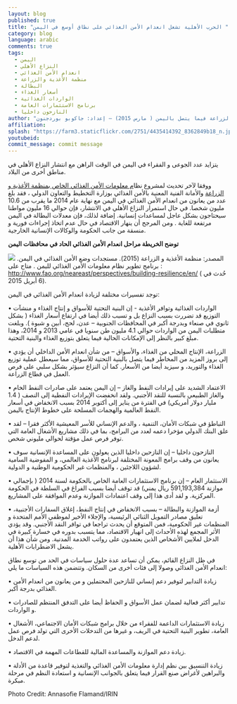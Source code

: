 ```yaml
---
layout: blog
published: true
title: "الحرب الأهلية تشعل انعدام الأمن الغذائي على نطاق أوسع في اليمن "
category: blog
language: arabic
comments: true
tags: 
  - اليمن
  - النزاع الأهلي
  - انعدام الأمن الغذائي
  - منظمة الأغذية والزراعة
  - البطالة
  - أسعار الغذاء
  - الواردات الغذائية
  - برنامج الاستثمارات العامة
  - النازحون داخليا
author: "ملخص حول  تحديث مشروع نظام معلومات الأمن الغذائي الخاص بمنظمة الأغذية و الزراعة فيما يتصل باليمن ( مارس 2015) – إعداد: جاكوبو بوردجنون "
affiliation: 
splash: "https://farm3.staticflickr.com/2751/4435414392_8362849b18_n.jpg"
youtubeid: 
commit_message: commit message
---
```

يتزايد عدد الجوعى و الفقراء في اليمن في الوقت الراهن مع انتشار النزاع الأهلي في مناطق أخرى من البلاد. 
<!-- more -->

ووفقا لآخر تحديث لمشروع نظا[م معلومات الأمن الغذائي الخاص بمنظمة الأغذية و الزراعة](http://www.fao.org/neareast/perspectives/building-resilience/en/) والأمانة الفنية المعنية بالأمن الغذائي بوزارة التخطيط والتعاون الدولي ، فقد بلغ عدد من يعانون من انعدام الأمن الغذائي في اليمن مع نهاية عام 2014 ما يقرب من 10.6 مليون  شخصا.  في حال استمرار النزاع الأهلي في الانتشار، فإن حوالي 16 مليون مواطنا  سيحتاجون بشكل عاجل لمساعدات إنسانية. إضافة لذلك، فإن معدلات البطالة في اليمن مرتفعة للغاية . ومن المرجح أن ينهار الاقتصاد في حال عدم  اتخاذ إجراءات فورية و منسقة من جانب الحكومة والوكالات الإنسانية الخارجية. 

**توضح الخريطة مراحل انعدام الأمن الغذائي الحاد في محافظات اليمن**

![](https://farm9.staticflickr.com/8778/16995851079_fed284de68_n.jpg)
المصدر: منظمة الأغذية و الزراعة (2015). مستجدات وضع الأمن الغذائي في اليمن. برنامج تطوير نظام معلومات الأمن الغذائي لليمن . متاح على : http://www.fao.org/neareast/perspectives/building-resilience/en/ ( حُدث في 6 أبريل 2015).

توجد تفسيرات مختلفة لزيادة انعدام الأمن الغذائي في اليمن:

•	الواردات الغذائية وتوافر الأغذية -  إن البنية التحتية للأسواق و إنتاج الغذاء و منشآت التوزيع قد تضررت بسبب النزاع بل و تسبب ذلك أيضا في ارتفاع أسعار الغذاء ( بشكل ثانوي في صنعاء وبدرجة أكبر في المحافظات الجنوبية – عدن، لحج، أبين و شبوة ). وبلغت متطلبات اليمن من الواردات حوالي 4.1 مليون طن سنويا في عامي  2013 و 2014، وهذا مبلغ كبير بالنظر إلى الإمكانات الحالية فيما يتعلق بتوزيع الغذاء والبنية التحتية. 


•	الزراعة، الإنتاج المحلي من الغذاء، والأسواق – من شأن انعدام الأمن الداخلي أن يؤدي إلى بروز المزيد من المخاطر فيما يتصل بالبنية التحتية للأسواق، مما سيعطل عملية توزيع الغذاء والتوريد، و سيزيد أيضا من الأسعار. كما أن النزاع  سيؤثر بشكل سلبي على فرص العمل في قطاع الزراعة.  


•	الاعتماد الشديد على إيرادات النفط والغاز – إن اليمن يعتمد على صادرات النفط الخام والغاز الطبيعي بالنسبة للنقد الأجنبي. ولقد انخفضت الإيرادات النفطية إلى النصف ( 1.4 مليار دولار أمريكي) في الفترة من يناير إلى أكتوبر 2014 بسبب الانخفاض في أسعار النفط العالمية والهجمات المسلحة على خطوط الإنتاج باليمن. 

•	التباطؤ في شبكات الأمان، التنمية ، والدعم الإنساني للأسر المعيشية الأكثر فقرا – لقد علق البنك الدولي مؤخرا دعمه لعدد من البرامج، بما في ذلك مشاريع الأشغال العامة التي توفر فرص عمل مؤقتة لحوالي مليوني شخص.


•	النازحون داخليا – إن النازحين داخليا الذين يعولون على المساعدة الإنسانية سوف يعانون من وقف برامج المعونة  المختلفة لبرنامج الأغذية العالمي، و المفوضية السامية لشؤون اللاجئين ، والمنظمات غير الحكومية الوطنية        و الدولية. 

•	الاستثمار العام – إن برنامج الاستثمارات العامة الخاص بالحكومة لسنة 2014 ( بإجمالي موازنة 591,193,384 ريال يمني) قد توقف أيضا بسبب الفراغ في السلطة في الحكومة المركزية. و لقد أدى هذا إلى وقف اعتمادات الموازنة وعدم الموافقة على المشاريع. 


•	أزمة الموازنة والبطالة – بسبب الانخفاض في إنتاج النفط، إغلاق السفارات الأجنبية، تعليق مصادر التمويل الثنائي الرئيسية، والإجلاء الأخير لموظفي الأمم المتحدة و المنظمات غير الحكومية، فمن المتوقع أن يحدث تراجعا في توافر النقد الأجنبي. وقد يؤدي الأثر المجمع لهذه الأحداث إلى انهيار الاقتصاد، مما يتسبب بدوره في خسارة كبيرة في الدخل لملايين الأشخاص الذين يعتمدون على رواتب الخدمة المدنية. ومن شأن هذا أن يشعل الاضطرابات الأهلية.  

في ظل النزاع القائم، يمكن أن تساعد عدة حلول سياسات في الحد من توسع نطاق انعدام الأمن الغذائي وصولا إلى فئات أخرى من السكان. وتتضمن هذه السياسات ما يلي: 

•	زيادة التدابير لتوفير دعم إنساني للنازحين المحتملين و من يعانون من انعدام الأمن الغذائي بدرجة أكبر.

•	تدابير أكثر فعالية لضمان عمل الأسواق و الحفاظ أيضا على التدفق المنتظم للصادرات و الواردات.

•	زيادة الاستثمارات الداعمة للفقراء من خلال برامج شبكات الأمان الاجتماعي، الأشغال العامة، تطوير البنية التحتية في الريف، و غيرها من التدخلات الأخرى التي تولد  فرص عمل لدعم الدخل.

•	 زيادة دعم الموازنة والمساعدة المالية للقطاعات المهمة في الاقتصاد.

•	زيادة التنسيق بين نظم إدارة معلومات الأمن الغذائي والتغذية  لتوفير قاعدة من الأدلة والبراهين لأغراض صنع القرار فيما يتعلق بالجوانب الإنسانية و استعادة النظم في مرحلة مبكرة.



Photo Credit: Annasofie Flamand/IRIN